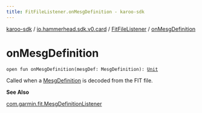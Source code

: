 ```yaml
---
title: FitFileListener.onMesgDefinition - karoo-sdk
---
```


[karoo-sdk](../../index.html) / [io.hammerhead.sdk.v0.card](../index.html) / [FitFileListener](index.html) / [onMesgDefinition](./on-mesg-definition.html)

# onMesgDefinition

`open fun onMesgDefinition(mesgDef: MesgDefinition): `[`Unit`](https://kotlinlang.org/api/latest/jvm/stdlib/kotlin/-unit/index.html)

Called when a [MesgDefinition](#) is decoded from the FIT file.

**See Also**

[com.garmin.fit.MesgDefinitionListener](#)

